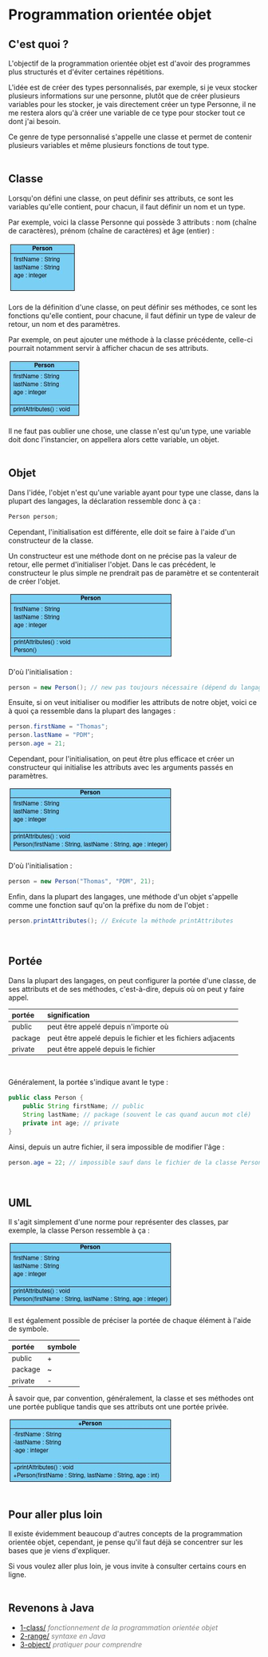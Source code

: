 # **Programmation orientée objet**
## **C'est quoi ?**

L'objectif de la programmation orientée objet est d'avoir des programmes plus structurés et d'éviter certaines répétitions.

L'idée est de créer des types personnalisés, par exemple, si je veux stocker plusieurs informations sur une personne, plutôt que de créer plusieurs variables pour les stocker, je vais directement créer un type Personne, il ne me restera alors qu'à créer une variable de ce type pour stocker tout ce dont j'ai besoin.

Ce genre de type personnalisé s'appelle une classe et permet de contenir plusieurs variables et même plusieurs fonctions de tout type.
<br><br>


## **Classe**

Lorsqu'on défini une classe, on peut définir ses attributs, ce sont les variables qu'elle contient, pour chacun, il faut définir un nom et un type.

Par exemple, voici la classe Personne qui possède 3 attributs : nom (chaîne de caractères), prénom (chaîne de caractères) et âge (entier) :

![](_images/person.jpg)

Lors de la définition d'une classe, on peut définir ses méthodes, ce sont les fonctions qu'elle contient, pour chacune, il faut définir un type de valeur de retour, un nom et des paramètres.

Par exemple, on peut ajouter une méthode à la classe précédente, celle-ci pourrait notamment servir à afficher chacun de ses attributs.

![](_images/person2.jpg)


Il ne faut pas oublier une chose, une classe n'est qu'un type, une variable doit donc l'instancier, on appellera alors cette variable, un objet.
<br><br>


## **Objet**

Dans l'idée, l'objet n'est qu'une variable ayant pour type une classe, dans la plupart des langages, la déclaration ressemble donc à ça :
```java
Person person;
```

Cependant, l'initialisation est différente, elle doit se faire à l'aide d'un constructeur de la classe.

Un constructeur est une méthode dont on ne précise pas la valeur de retour, elle permet d'initialiser l'objet. Dans le cas précédent, le constructeur le plus simple ne prendrait pas de paramètre et se contenterait de créer l'objet.

![](_images/person3.jpg)

D'où l'initialisation :
```java
person = new Person(); // new pas toujours nécessaire (dépend du langage)
```

Ensuite, si on veut initialiser ou modifier les attributs de notre objet, voici ce à quoi ça ressemble dans la plupart des langages :
```java
person.firstName = "Thomas";
person.lastName = "PDM";
person.age = 21;
```


Cependant, pour l'initialisation, on peut être plus efficace et créer un constructeur qui initialise les attributs avec les arguments passés en paramètres.

![](_images/person4.jpg)

D'où l'initialisation :
```java
person = new Person("Thomas", "PDM", 21);
```

Enfin, dans la plupart des langages, une méthode d'un objet s'appelle comme une fonction sauf qu'on la préfixe du nom de l'objet :
```java
person.printAttributes(); // Exécute la méthode printAttributes
```
<br>


## **Portée**

Dans la plupart des langages, on peut configurer la portée d'une classe, de ses attributs et de ses méthodes, c'est-à-dire, depuis où on peut y faire appel.

| portée  | signification                                                | 
| :------ |:------------------------------------------------------------ |
| public  | peut être appelé depuis n'importe où                         |
| package | peut être appelé depuis le fichier et les fichiers adjacents |
| private | peut être appelé depuis le fichier                           | 
<br>

Généralement, la portée s'indique avant le type :
```java
public class Person {
    public String firstName; // public
    String lastName; // package (souvent le cas quand aucun mot clé)
    private int age; // private
}
```

Ainsi, depuis un autre fichier, il sera impossible de modifier l'âge :
```java
person.age = 22; // impossible sauf dans le fichier de la classe Person
```
<br>

## **UML**

Il s'agit simplement d'une norme pour représenter des classes, par exemple, la classe Person ressemble à ça :

![](_images/person4.jpg)

Il est également possible de préciser la portée de chaque élément à l'aide de symbole.

| portée  | symbole | 
| :------ |:------- |
| public  | +       |
| package | ~       |
| private | -       | 

À savoir que, par convention, généralement, la classe et ses méthodes ont une portée publique tandis que ses attributs ont une portée privée.

![](_images/person5.jpg)
<br><br>


## Pour aller plus loin

Il existe évidemment beaucoup d'autres concepts de la programmation orientée objet, cependant, je pense qu'il faut déjà se concentrer sur les bases que je viens d'expliquer.

Si vous voulez aller plus loin, je vous invite à consulter certains cours en ligne.
<br><br>

## Revenons à Java

* [1-class/](https://github.com/ThomasPDM/java-beginner-course/tree/master/3-Object_oriented_programming/1-class) *<span style="color:gray">fonctionnement de la programmation orientée objet</span>*
* [2-range/](https://github.com/ThomasPDM/java-beginner-course/tree/master/3-Object_oriented_programming/2-range) *<span style="color:gray">syntaxe en Java</span>*
* [3-object/](https://github.com/ThomasPDM/java-beginner-course/tree/master/3-Object_oriented_programming/3-object) *<span style="color:gray">pratiquer pour comprendre</span>*
<br><br>